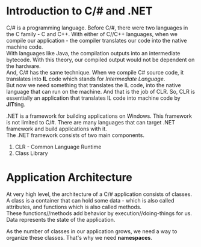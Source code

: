 # Introduction to C/# and .NET 

C/# is a programming language. Before C/#, there were two languages in the C family - C and C++. With either of C//C++ languages, when we compile our application - the compiler translates our code into the native machine code.  
With languages like Java, the compilation outputs into an intermediate bytecode. With this theory, our compiled output would not be dependent on the hardware.  
And, C/# has the same technique. When we compile C# source code, it translates into **IL** code which stands for *Intermediate Language*.  
But now we need something that translates the IL code, into the native language that can run on the machine. And that is the job of CLR. So, CLR is essentially an application that translates IL code into machine code by **JIT**ting.  

.NET is a framework for building applications on Windows. This framework is not limited to C/#. There are many languages that can target .NET framework and build applications with it.  
The .NET framework consists of two main components. 
1. CLR - Common Language Runtime 
2. Class Library 

# Application Architecture 

At very high level, the architecture of a C/# application consists of classes.  
A class is a container that can hold some data - which is also called attributes, and functions which is also called methods.  
These functions//methods add behavior by execution//doing-things for us.  
Data represents the state of the application.  

As the number of classes in our application grows, we need a way to organize these classes. That's why we need **namespaces**.  



